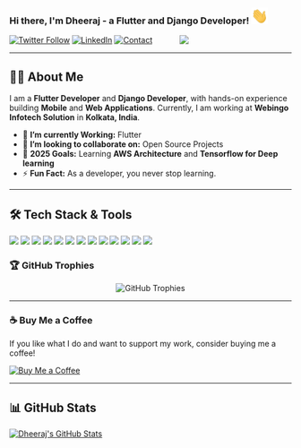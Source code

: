 ### Hi there, I'm Dheeraj - a Flutter and Django Developer! <img src="https://raw.githubusercontent.com/ABSphreak/ABSphreak/master/gifs/Hi.gif" width="30px">

<img align="right" src="https://github.com/rajput2107/rajput2107/blob/master/Assets/Developer.gif" width="200"/>

[![Twitter Follow](https://img.shields.io/twitter/follow/dexzter22?color=1DA1F2&logo=twitter&style=for-the-badge)](https://twitter.com/dexzter22)
[![LinkedIn](https://img.shields.io/badge/LinkedIn-Connect-blue?style=for-the-badge&logo=linkedin)](https://linkedin.com/in/dheeraj-sharma-5b3a5116a)
[![Contact](https://img.shields.io/badge/Email-dexztercodes07@gmail.com-D14836?style=for-the-badge&logo=gmail&logoColor=white)](mailto:dexztercodes07@gmail.com)

---

## 👨‍💻 About Me

I am a **Flutter Developer** and **Django Developer**, with hands-on experience building **Mobile** and **Web Applications**. Currently, I am working at **Webingo Infotech Solution** in **Kolkata, India**.

- 🌱 **I’m currently Working:** Flutter
- 👯 **I’m looking to collaborate on:** Open Source Projects
- 🥅 **2025 Goals:** Learning **AWS Architecture** and **Tensorflow for Deep learning**
- ⚡ **Fun Fact:** As a developer, you never stop learning.

---

## 🛠️ Tech Stack & Tools

<p align="left">
  <img src="https://img.shields.io/badge/Flutter-%2302569B.svg?style=for-the-badge&logo=Flutter&logoColor=white"/>
  <img src="https://img.shields.io/badge/Django-%23092E20.svg?style=for-the-badge&logo=Django&logoColor=white"/>
  <img src="https://img.shields.io/badge/Dart-%230175C2.svg?style=for-the-badge&logo=dart&logoColor=white"/>
  <img src="https://img.shields.io/badge/Python-%2314354C.svg?style=for-the-badge&logo=python&logoColor=white"/>
  <img src="https://img.shields.io/badge/Firebase-%23039BE5.svg?style=for-the-badge&logo=firebase"/>
  <img src="https://img.shields.io/badge/AWS-%23FF9900.svg?style=for-the-badge&logo=amazon-aws&logoColor=white"/>
  <img src="https://img.shields.io/badge/PostgreSQL-%23336791.svg?style=for-the-badge&logo=postgresql&logoColor=white"/>
  <img src="https://img.shields.io/badge/HTML5-%23E34F26.svg?style=for-the-badge&logo=html5&logoColor=white"/>
  <img src="https://img.shields.io/badge/CSS3-%231572B6.svg?style=for-the-badge&logo=css3&logoColor=white"/>
  <img src="https://img.shields.io/badge/JavaScript-%23F7DF1E.svg?style=for-the-badge&logo=javascript&logoColor=black"/>
  <img src="https://img.shields.io/badge/Git-%23F05032.svg?style=for-the-badge&logo=git&logoColor=white"/>
  <img src="https://img.shields.io/badge/GitHub-%23121011.svg?style=for-the-badge&logo=github&logoColor=white"/>
  <img src="https://img.shields.io/badge/docker-%23121011.svg?style=for-the-badge&logo=docker&logoColor=white"/>
</p>

### 🏆 GitHub Trophies

<p align="center">
  <img src="https://github-profile-trophy.vercel.app/?username=dexzter07&theme=radical&no-frame=true&margin-w=15" alt="GitHub Trophies" width="800px">
</p>

---

### ☕ Buy Me a Coffee

If you like what I do and want to support my work, consider buying me a coffee!

<a href="https://buymeacoffee.com/dexztercodes" target="_blank">
    <img src="https://img.shields.io/badge/Buy%20Me%20a%20Coffee-F7DF1E?style=flat&logo=buy-me-a-coffee&logoColor=black" alt="Buy Me a Coffee">
</a>

---

## 📊 GitHub Stats

<a href="https://github.com/dexzter07/dexzter07">
  <img alt="Dheeraj's GitHub Stats" src="https://github-readme-stats.vercel.app/api?username=dexzter07&show_icons=true&theme=react&hide_border=true&bg_color=1F222E&title_color=F85D7F&icon_color=F8D866" height="192px" />
</a>

<a href="https://github.com/dexzter07/dexzter07">
  <img alt="Dheeraj's Top Languages" src="https://github-readme-stats.vercel.app/api/top-langs/?username=dexzter07&langs​⬤
